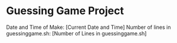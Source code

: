 # Guessing Game Project
Date and Time of Make: [Current Date and Time]
Number of lines in guessinggame.sh: [Number of Lines in guessinggame.sh]
